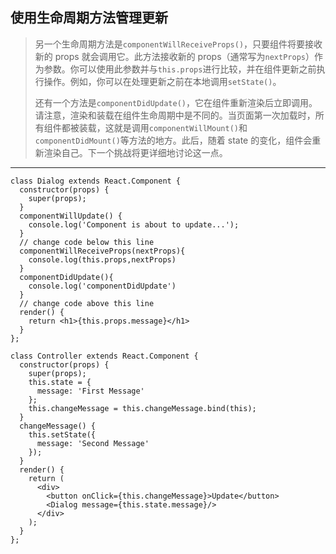 ## 使用生命周期方法管理更新

> 另一个生命周期方法是`componentWillReceiveProps()`，只要组件将要接收新的 props 就会调用它。此方法接收新的 props（通常写为`nextProps`）作为参数。你可以使用此参数并与`this.props`进行比较，并在组件更新之前执行操作。例如，你可以在处理更新之前在本地调用`setState()`。
>
> 还有一个方法是`componentDidUpdate()`，它在组件重新渲染后立即调用。请注意，渲染和装载在组件生命周期中是不同的。当页面第一次加载时，所有组件都被装载，这就是调用`componentWillMount()`和`componentDidMount()`等方法的地方。此后，随着 state 的变化，组件会重新渲染自己。下一个挑战将更详细地讨论这一点。

---

```react
class Dialog extends React.Component {
  constructor(props) {
    super(props);
  }
  componentWillUpdate() {
    console.log('Component is about to update...');
  }
  // change code below this line
  componentWillReceiveProps(nextProps){
    console.log(this.props,nextProps)
  }
  componentDidUpdate(){
    console.log('componentDidUpdate')
  }
  // change code above this line
  render() {
    return <h1>{this.props.message}</h1>
  }
};

class Controller extends React.Component {
  constructor(props) {
    super(props);
    this.state = {
      message: 'First Message'
    };
    this.changeMessage = this.changeMessage.bind(this);
  }
  changeMessage() {
    this.setState({
      message: 'Second Message'
    });
  }
  render() {
    return (
      <div>
        <button onClick={this.changeMessage}>Update</button>
        <Dialog message={this.state.message}/>
      </div>
    );
  }
};
```


